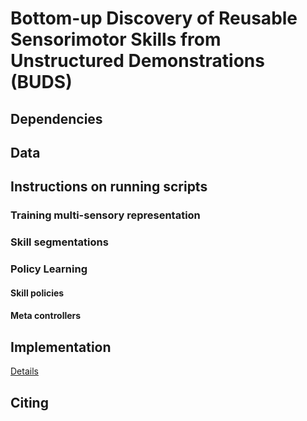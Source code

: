 # Bottom-up Discovery of Reusable Sensorimotor Skills from Unstructured Demonstrations (BUDS)

## Dependencies



## Data



## Instructions on running scripts

### Training multi-sensory representation


### Skill segmentations


### Policy Learning

#### Skill policies


#### Meta controllers

## Implementation
[Details](./implementation_details.ipynb)


## Citing


```

```
